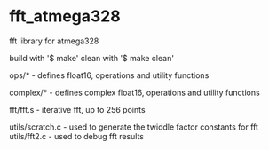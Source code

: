 # fft_atmega328
fft library for atmega328

build with '$ make'
clean with '$ make clean'

ops/* - defines float16, operations and utility functions

complex/* - defines complex float16, operations and utility functions

fft/fft.s - iterative fft, up to 256 points

utils/scratch.c - used to generate the twiddle factor constants for fft
utils/fft2.c - used to debug fft results
